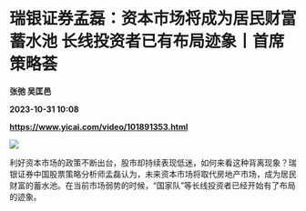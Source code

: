 # 瑞银证券孟磊：资本市场将成为居民财富蓄水池 长线投资者已有布局迹象丨首席策略荟
**张弛 吴匡邑**

**2023-10-31 10:08**

**https://www.yicai.com/video/101891353.html**

![](http://imgcdn.yicai.com/vms-new/2023/10/0b31aca3-8037-438e-b71a-9ba5663fa8d7.jpg) 

利好资本市场的政策不断出台，股市却持续表现低迷，如何来看这种背离现象？瑞银证券中国股票策略分析师孟磊认为，未来资本市场将取代房地产市场，成为居民财富的蓄水池。在当前市场弱势的时候，“国家队”等长线投资者已经开始有了布局的迹象。